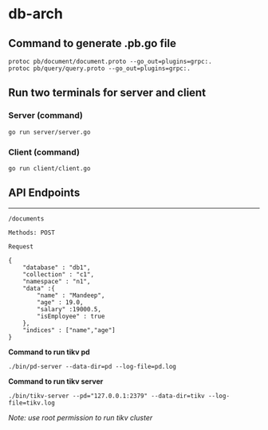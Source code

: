 # db-arch

## Command to generate .pb.go file
```
protoc pb/document/document.proto --go_out=plugins=grpc:.
protoc pb/query/query.proto --go_out=plugins=grpc:.

```

## Run two terminals for server and client

### Server (command)
```
go run server/server.go

```

### Client (command)
```
go run client/client.go

```

## API Endpoints
-----
```/documents```  
``` 
Methods: POST

Request

{
	"database" : "db1",
	"collection" : "c1",
	"namespace" : "n1",
	"data" :{
		"name" : "Mandeep",
		"age" : 19.0,
		"salary" :19000.5,
		"isEmployee" : true
	},
	"indices" : ["name","age"]
}
```

**Command to run tikv pd**
```
./bin/pd-server --data-dir=pd --log-file=pd.log
```

**Command to run tikv server**
```
./bin/tikv-server --pd="127.0.0.1:2379" --data-dir=tikv --log-file=tikv.log
```

*Note: use root permission to run tikv cluster*

